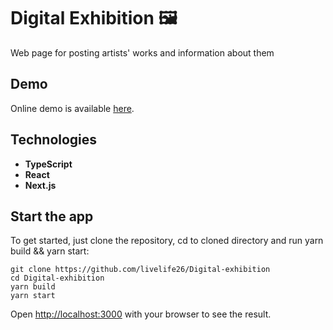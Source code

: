 # Digital Exhibition :framed_picture:

Web page for posting artists' works and information about them

## Demo

Online demo is available [here](https://digital-exhibition-three.vercel.app/).

## Technologies

- **TypeScript**
- **React**
- **Next.js**

## Start the app

To get started, just clone the repository, cd to cloned directory and run yarn build && yarn start:

```
git clone https://github.com/livelife26/Digital-exhibition
cd Digital-exhibition
yarn build
yarn start
```

Open [http://localhost:3000](http://localhost:3000) with your browser to see the result.
